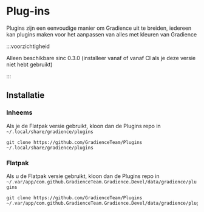 # Plug-ins

Plugins zijn een eenvoudige manier om Gradience uit te breiden, iedereen kan plugins maken voor het aanpassen van alles met kleuren van Gradience

:::voorzichtigheid

Alleen beschikbare sinc 0.3.0 (installeer vanaf of vanaf CI als je deze versie niet hebt gebruikt)

:::


## Installatie

### Inheems

Als je de Flatpak versie gebruikt, kloon dan de Plugins repo in `~/.local/share/gradience/plugins`

```shell
git clone https://github.com/GradienceTeam/Plugins ~/.local/share/gradience/plugins
```


### Flatpak

Als u de Flatpak versie gebruikt, kloon dan de Plugins repo in `~/.var/app/com.github.GradienceTeam.Gradience.Devel/data/gradience/plugins`

```shell
git clone https://github.com/GradienceTeam/Plugins ~/.var/app/com.github.GradienceTeam.Gradience.Devel/data/gradience/plugins
```
